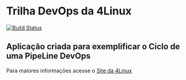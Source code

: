 # Trilha DevOps da 4Linux

<!-- Altere a Flag abaixo com sua URL do Travis -->
[![Build Status](https://travis-ci.org/gmsinfo/DevOpsLab-HelloWorld.svg?branch=master)](https://travis-ci.org/gmsinfo/DevOpsLab-HelloWorld)

## Aplicação criada para exemplificar o Ciclo de uma PipeLine DevOps


Para maiores informações acesse o [Site da 4Linux](https://www.4linux.com.br/cursos/devops)
